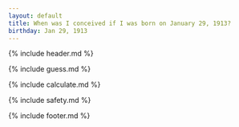 ```yaml
---
layout: default
title: When was I conceived if I was born on January 29, 1913?
birthday: Jan 29, 1913
---
```


{% include header.md %}

{% include guess.md %}

{% include calculate.md %}

{% include safety.md %}

{% include footer.md %}



